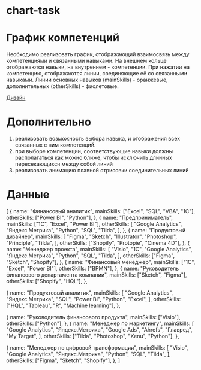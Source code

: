 # chart-task
# График компетенций
Необходимо реализовать график, отображающий взаимосвязь между компетенциями и связанными навыками. На внешнем кольце отображаются навыки, на внутреннем - компетенции. При нажатии на компетенцию, отображаются линии, соединяющие её со связанными навыками. Линии основных навыков (mainSkills) - оранжевые, дополнительных (otherSkills) - фиолетовые.

[Дизайн](https://www.figma.com/file/b6Vi2BgPs9VpaRp0NJ1RUw/chart-task-design?type=design&node-id=0%3A1&mode=design&t=YcwyItVfKIIvmPaN-1)

# Дополнительно
1. реализовать возможность выбора навыка, и отображения всех связанных с ним компетенций.
2. при выборе компетенции, соответствующие навыки должны располагаться как можно ближе, чтобы исключить длинных пересекающихся между собой линий
3. реализовать анимацию плавной отрисовки соединительных линий

# Данные
[
  {
    name: "Финансовый аналитик",
    mainSkills: ["Excel", "SQL", "VBA", "1С"],
    otherSkills: ["Power BI", "Python"],
  },
  {
    name: "Предприниматель",
    mainSkills: ["1C", "Excel", "Power BI"],
    otherSkills: [
      "Google Analytics",
      "Яндекс.Метрика",
      "Python",
      "SQL",
      "Tilda",
    ],
  },
  {
    name: "Продуктовый дизайнер",
    mainSkills: [
      "Figma",
      "Sketch",
      "Illustrator",
      "Photoshop",
      "Principle",
      "Tilda",
    ],
    otherSkills: ["Shopify", "Protopie", "Cinema 4D"],
  },
  {
    name: "Менеджер проекта",
    mainSkills: [
      "Visio",
      "1C",
      "Google Analytics",
      "Яндекс.Метрика",
      "Python",
      "SQL",
      "Tilda",
    ],
    otherSkills: ["Figma", "Sketch", "Shopify"],
  },
  {
    name: "Финансовый менеджер",
    mainSkills: ["1C", "Excel", "Power BI"],
    otherSkills: ["BPMN"],
  },
  {
    name: "Руководитель финансового департамента компании",
    mainSkills: ["Sketch", "Figma"],
    otherSkills: ["Shopify", "HQL"],
  },

  {
    name: "Продуктовый аналитик",
    mainSkills: [
      "Google Analytics",
      "Яндекс.Метрика",
      "SQL",
      "Power BI",
      "Python",
      "Excel",
    ],
    otherSkills: ["HQL", "Tableau", "R", "Machine learning"],
  },

  {
    name: "Руководитель финансового продукта",
    mainSkills: ["Visio"],
    otherSkills: ["Python"],
  },
  {
    name: "Менеджер по маркетингу",
    mainSkills: [
      "Google Analytics",
      "Яндекс.Метрика",
      "Google Ads",
      "Ahrefs",
      "Главред",
      "My Target",
    ],
    otherSkills: ["Tilda", "Photoshop", "Xenu", "Python"],
  },

  {
    name: "Менеджер по цифровой трансформации",
    mainSkills: [
      "Visio",
      "Google Analytics",
      "Яндекс.Метрика",
      "Python",
      "SQL",
      "Tilda",
    ],
    otherSkills: ["Figma", "Sketch", "Shopify"],
  },
]